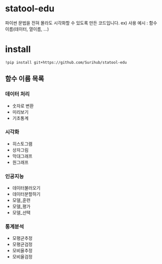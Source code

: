 # statool-edu
파이썬 문법을 전혀 몰라도 시각화할 수 있도록 만든 코드입니다.
ex) 사용 예시 : 함수이름(데이터, 열이름, ...)

# install
```!pip install git+https://github.com/Surihub/statool-edu```

## 함수 이름 목록

### 데이터 처리
- 숫자로 변환
- 미리보기
- 기초통계

### 시각화
- 히스토그램
- 상자그림
- 막대그래프
- 원그래프

### 인공지능
- 데이터불러오기
- 데이터분할하기
- 모델_훈련
- 모델_평가
- 모델_선택

### 통계분석
- 모평균추정
- 모평균검정
- 모비율추정
- 모비율검정
